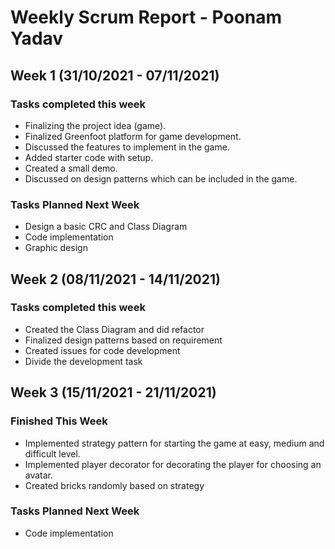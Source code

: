 # Weekly Scrum Report - Poonam Yadav

## Week 1 (31/10/2021 - 07/11/2021)

### Tasks completed this week
* Finalizing the project idea (game).
* Finalized Greenfoot platform for game development.
* Discussed the features to implement in the game.
* Added starter code with setup.
* Created a small demo.
* Discussed on design patterns which can be included in the game.

### Tasks Planned Next Week
* Design a basic CRC and Class Diagram
* Code implementation
* Graphic design

## Week 2 (08/11/2021 - 14/11/2021)

### Tasks completed this week
* Created the Class Diagram and did refactor
* Finalized design patterns based on requirement
* Created issues for code development
* Divide the development task

## Week 3 (15/11/2021 - 21/11/2021)

### Finished This Week
* Implemented strategy pattern for starting the game at easy, medium and difficult level.
* Implemented player decorator for decorating the player for choosing an avatar.
* Created bricks randomly based on strategy

### Tasks Planned Next Week
* Code implementation